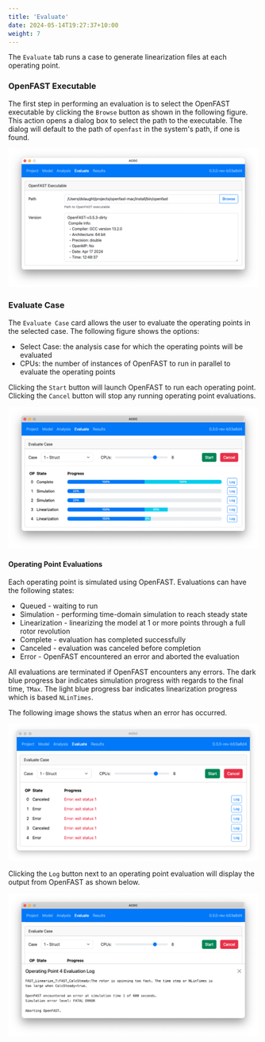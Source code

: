 ```yaml
---
title: 'Evaluate'
date: 2024-05-14T19:27:37+10:00
weight: 7
---
```


The `Evaluate` tab runs a case to generate linearization files at each operating point. 

### OpenFAST Executable

The first step in performing an evaluation is to select the OpenFAST executable by clicking the `Browse` button as shown in the following figure. This action opens a dialog box to select the path to the executable. The dialog will default to the path of `openfast` in the system's path, if one is found.

![evaluate-openfast](evaluate-openfast.png)


### Evaluate Case

The `Evaluate Case` card allows the user to evaluate the operating points in the selected case. The following figure shows the options:

- Select Case: the analysis case for which the operating points will be evaluated
- CPUs: the number of instances of OpenFAST to run in parallel to evaluate the operating points

Clicking the `Start` button will launch OpenFAST to run each operating point. Clicking the `Cancel` button will stop any running operating point evaluations.

![evaluate-progress](evaluate-progress.png)

#### Operating Point Evaluations

Each operating point is simulated using OpenFAST. Evaluations can have the following states:

- Queued - waiting to run
- Simulation - performing time-domain simulation to reach steady state
- Linearization - linearizing the model at 1 or more points through a full rotor revolution
- Complete - evaluation has completed successfully
- Canceled - evaluation was canceled before completion
- Error - OpenFAST encountered an error and aborted the evaluation

All evaluations are terminated if OpenFAST encounters any errors. The dark blue progress bar indicates simulation progress with regards to the final time, `TMax`. The light blue progress bar indicates linearization progress which is based `NLinTimes`. 

The following image shows the status when an error has occurred.

![evaluate-error](evaluate-error.png)

Clicking the `Log` button next to an operating point evaluation will display the output from OpenFAST as shown below.

![evaluate-log](evaluate-log.png)
